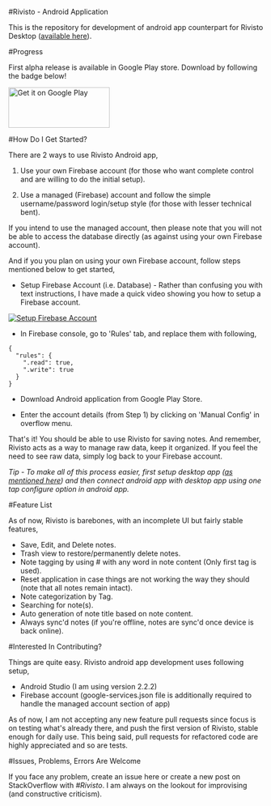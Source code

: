 #Rivisto - Android Application

This is the repository for development of android app counterpart for Rivisto Desktop ([available here](https://github.com/ParitoshBh/Rivisto)).

#Progress

First alpha release is available in Google Play store. Download by following the badge below!

<a href='https://play.google.com/store/apps/details?id=productivity.notes.rivisto&utm_source=global_co&utm_medium=prtnr&utm_content=Mar2515&utm_campaign=PartBadge&pcampaignid=MKT-Other-global-all-co-prtnr-py-PartBadge-Mar2515-1'><img width="200" height="80" alt='Get it on Google Play' src='https://play.google.com/intl/en_us/badges/images/generic/en_badge_web_generic.png'/></a>

#How Do I Get Started?

There are 2 ways to use Rivisto Android app,

1. Use your own Firebase account (for those who want complete control and are willing to do the initial setup).

1. Use a managed (Firebase) account and follow the simple username/password login/setup style (for those with lesser technical bent).

If you intend to use the managed account, then please note that you will not be able to access the database directly (as against using your own Firebase account).

And if you you plan on using your own Firebase account, follow steps mentioned below to get started,

- Setup Firebase Account (i.e. Database) - Rather than confusing you with text instructions, I have made a quick video showing you how to setup a Firebase account.

[![Setup Firebase Account](https://img.youtube.com/vi/O6ALgl_EiVU/0.jpg)](https://www.youtube.com/watch?v=O6ALgl_EiVU)

- In Firebase console, go to 'Rules' tab, and replace them with following,

```
{
  "rules": {
    ".read": true,
    ".write": true
  }
}
```


- Download Android application from Google Play Store.

- Enter the account details (from Step 1) by clicking on 'Manual Config' in overflow menu.

That's it! You should be able to use Rivisto for saving notes. And remember, Rivisto acts as a way to manage raw data, keep it organized. If you feel the need to see raw data, simply log back to your Firebase account.

_Tip - To make all of this process easier, first setup desktop app ([as mentioned here](https://github.com/ParitoshBh/Rivisto#how-do-i-get-started)) and then connect android app with desktop app using one tap configure option in android app._

#Feature List

As of now, Rivisto is barebones, with an incomplete UI but fairly stable features,

- Save, Edit, and Delete notes.
- Trash view to restore/permanently delete notes.
- Note tagging by using # with any word in note content (Only first tag is used).
- Reset application in case things are not working the way they should (note that all notes remain intact).
- Note categorization by Tag.
- Searching for note(s).
- Auto generation of note title based on note content.
- Always sync'd notes (if you're offline, notes are sync'd once device is back online).

#Interested In Contributing?

Things are quite easy. Rivisto android app development uses following setup,

- Android Studio (I am using version 2.2.2)
- Firebase account (google-services.json file is additionally required to handle the managed account section of app)

As of now, I am not accepting any new feature pull requests since focus is on testing what's already there, and push the first version of Rivisto, stable enough for daily use. This being said, pull requests for refactored code are highly appreciated and so are tests.

#Issues, Problems, Errors Are Welcome

If you face any problem, create an issue here or create a new post on StackOverflow with _#Rivisto_. I am always on the lookout for improvising (and constructive criticism).
